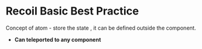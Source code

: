 # Recoil Basic Best Practice

Concept of atom  - store the state , it can be defined outside the component.

- **Can teleported to any component**

